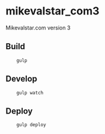 # mikevalstar_com3
Mikevalstar.com version 3

## Build

        gulp
        
## Develop

        gulp watch

## Deploy

        gulp deploy
